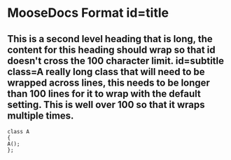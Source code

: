 # MooseDocs Format id=title

## This is a second level heading that is long, the content for this heading should wrap so that id doesn't cross the 100 character limit. id=subtitle class=A really long class that will need to be wrapped across lines, this needs to be longer than 100 lines for it to wrap with the default setting. This is well over 100 so that it wraps multiple times.

```language=cpp id=foo
class A
{
A();
};
```
